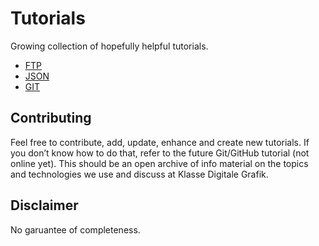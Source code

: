 # Tutorials

Growing collection of hopefully helpful tutorials.

- [FTP](FTP.md)
- [JSON](JSON.md)
- [GIT](GIT.md)

## Contributing

Feel free to contribute, add, update, enhance and create new tutorials. If you don’t know how to do that, refer to the future Git/GitHub tutorial (not online yet). This should be an open archive of info material on the topics and technologies we use and discuss at Klasse Digitale Grafik.

## Disclaimer

No garuantee of completeness.
